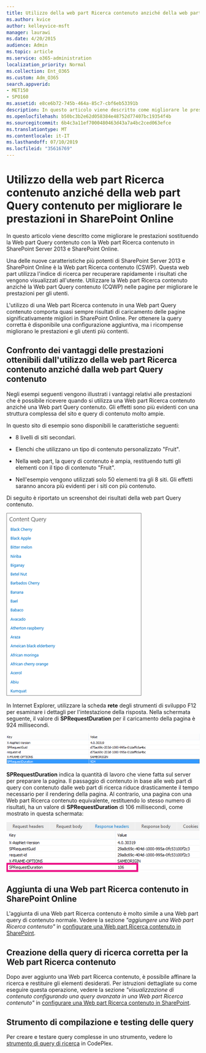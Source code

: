 ```yaml
---
title: Utilizzo della web part Ricerca contenuto anziché della web part Query contenuto per migliorare le prestazioni in SharePoint Online
ms.author: kvice
author: kelleyvice-msft
manager: laurawi
ms.date: 4/20/2015
audience: Admin
ms.topic: article
ms.service: o365-administration
localization_priority: Normal
ms.collection: Ent_O365
ms.custom: Adm_O365
search.appverid:
- MET150
- SPO160
ms.assetid: e8ce6b72-745b-464a-85c7-cbf6eb53391b
description: In questo articolo viene descritto come migliorare le prestazioni sostituendo la Web part Query contenuto con la Web part Ricerca contenuto in SharePoint Server 2013 e SharePoint Online.
ms.openlocfilehash: b50bc3b2e62d058384e48752d77407bc19354f4b
ms.sourcegitcommit: 6b4c3a11ef7000480463d43a7a4bc2ced063efce
ms.translationtype: MT
ms.contentlocale: it-IT
ms.lasthandoff: 07/10/2019
ms.locfileid: "35616769"
---
```

# <a name="using-content-search-web-part-instead-of-content-query-web-part-to-improve-performance-in-sharepoint-online"></a>Utilizzo della web part Ricerca contenuto anziché della web part Query contenuto per migliorare le prestazioni in SharePoint Online

In questo articolo viene descritto come migliorare le prestazioni sostituendo la Web part Query contenuto con la Web part Ricerca contenuto in SharePoint Server 2013 e SharePoint Online.
  
Una delle nuove caratteristiche più potenti di SharePoint Server 2013 e SharePoint Online è la Web part Ricerca contenuto (CSWP). Questa web part utilizza l'indice di ricerca per recuperare rapidamente i risultati che vengono visualizzati all'utente. Utilizzare la Web part Ricerca contenuto anziché la Web part Query contenuto (CQWP) nelle pagine per migliorare le prestazioni per gli utenti.
  
L'utilizzo di una Web part Ricerca contenuto in una Web part Query contenuto comporta quasi sempre risultati di caricamento delle pagine significativamente migliori in SharePoint Online. Per ottenere la query corretta è disponibile una configurazione aggiuntiva, ma i ricompense migliorano le prestazioni e gli utenti più contenti.
  
## <a name="comparing-the-performance-gain-you-get-from-using-content-search-web-part-instead-of-content-query-web-part"></a>Confronto dei vantaggi delle prestazioni ottenibili dall'utilizzo della web part Ricerca contenuto anziché dalla web part Query contenuto

Negli esempi seguenti vengono illustrati i vantaggi relativi alle prestazioni che è possibile ricevere quando si utilizza una Web part Ricerca contenuto anziché una Web part Query contenuto. Gli effetti sono più evidenti con una struttura complessa del sito e query di contenuto molto ampie.
  
In questo sito di esempio sono disponibili le caratteristiche seguenti:
  
- 8 livelli di siti secondari.
    
- Elenchi che utilizzano un tipo di contenuto personalizzato "Fruit".
    
- Nella web part, la query di contenuto è ampia, restituendo tutti gli elementi con il tipo di contenuto "Fruit".
    
- Nell'esempio vengono utilizzati solo 50 elementi tra gli 8 siti. Gli effetti saranno ancora più evidenti per i siti con più contenuto.
    
Di seguito è riportato un screenshot dei risultati della web part Query contenuto.
  
![Grafico con la query contenuto della web part](media/b3d41f20-dfe5-46ed-9c0a-31057e82de33.png)
  
In Internet Explorer, utilizzare la scheda **rete** degli strumenti di sviluppo F12 per esaminare i dettagli per l'intestazione della risposta. Nella schermata seguente, il valore di **SPRequestDuration** per il caricamento della pagina è 924 millisecondi. 
  
![Schermata durata della richiesta di 924](media/343571f2-a249-4de2-bc11-2cee93498aea.png)
  
 **SPRequestDuration** indica la quantità di lavoro che viene fatta sul server per preparare la pagina. Il passaggio di contenuto in base alle web part di query con contenuto dalle web part di ricerca riduce drasticamente il tempo necessario per il rendering della pagina. Al contrario, una pagina con una Web part Ricerca contenuto equivalente, restituendo lo stesso numero di risultati, ha un valore di **SPRequestDuration** di 106 millisecondi, come mostrato in questa schermata: 
  
![Schermata durata della richiesta di 106](media/b46387ac-660d-4e5e-a11c-cc430e912962.png)
  
## <a name="adding-a-content-search-web-part-in-sharepoint-online"></a>Aggiunta di una Web part Ricerca contenuto in SharePoint Online

L'aggiunta di una Web part Ricerca contenuto è molto simile a una Web part query di contenuto normale. Vedere la sezione *"aggiungere una Web part Ricerca contenuto"* in [configurare una Web part Ricerca contenuto in SharePoint](https://support.office.com/article/Configure-a-Content-Search-Web-Part-in-SharePoint-0dc16de1-dbe4-462b-babb-bf8338c36c9a).
  
## <a name="creating-the-right-search-query-for-your-content-search-web-part"></a>Creazione della query di ricerca corretta per la Web part Ricerca contenuto

Dopo aver aggiunto una Web part Ricerca contenuto, è possibile affinare la ricerca e restituire gli elementi desiderati. Per istruzioni dettagliate su come eseguire questa operazione, vedere la sezione *"visualizzazione di contenuto configurando una query avanzata in una Web part Ricerca contenuto"* in [configurare una Web part Ricerca contenuto in SharePoint](https://support.office.com/article/Configure-a-Content-Search-Web-Part-in-SharePoint-0dc16de1-dbe4-462b-babb-bf8338c36c9a).
  
## <a name="query-building-and-testing-tool"></a>Strumento di compilazione e testing delle query

Per creare e testare query complesse in uno strumento, vedere lo [strumento di query di ricerca](https://sp2013searchtool.codeplex.com/) in CodePlex. 
  

